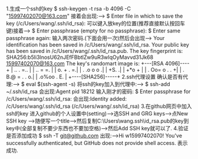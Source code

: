 1.生成一个ssh的key
  $ ssh-keygen -t rsa -b 4096 -C "15997402070@163.com"
  接着会出现:-->
  $ Enter file in which to save the key (/c/Users/wang/.ssh/id_rsa):
  可以键入放key的位置(推荐直接默认按回车键)接着-->
  $ Enter passphrase (empty for no passphrase):
  $ Enter same passphrase again:
  输入两次密码.(下面会用一次)然后会出现-->
  Your identification has been saved in /c/Users/wang/.ssh/id_rsa.
Your public key has been saved in /c/Users/wang/.ssh/id_rsa.pub.
The key fingerprint is:
SHA256:b5Ii3lnosU62nJEfFBbtlZw9uR3wIqOyMavvd31Jk68 15997402070@163.com
The key's randomart image is:
+---[RSA 4096]----+
|        .. . =.. |
|         .. = =. |
|        o. + . =.|
|       . .o o o .|
|       +S.      .|
|       +*o     + |
|    . Oo= o . . +|
|   . B.@ = . . o.|
|    .o%oo .   E. |
+----[SHA256]-----+
2.ssh代理设置
确认是否有代理:-->
  $ eval $(ssh-agent -s)
将ssh的key加入到代理中:-->
  $ ssh-add ~/.ssh/id_rsa
  会出现:Agent pid 18212
  输入刚才的密码:
  $ Enter passphrase for /c/Users/wang/.ssh/id_rsa:
  会出现:Identity added: /c/Users/wang/.ssh/id_rsa (/c/Users/wang/.ssh/id_rsa)
3.在github网页中加入ssh的key
  进入github的个人设置中(setting)-->选SSH and GRG keys-->点New SSH key
  -->随便写一个title-->然后复制C:\Users\wang\.ssh\id_rsa.pub的key到key中(全部复制不要少东西也不要加空格)-->然后Add SSH key就可以了.
4.验证是否添加成功
  $ ssh -T git@github.com
出现:-->Hi w15997402070! You've successfully authenticated, but GitHub does not provide shell access.
表示成功.

